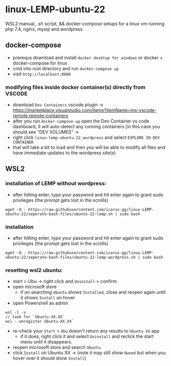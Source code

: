 # linux-LEMP-ubuntu-22
WSL2 manual, .sh script, && docker-compose setups for a linux vm running php 7.4, nginx, mysql and wordpress

## docker-compose
- prerequs download and install `docker desktop for windows` or docker + docker-compose for linux
- cmd into root directory and run `docker-compose up` 
- visit `http://localhost:8080` 

### modifying files inside docker container(s) directly from VSCODE
- download `Dev Containers` vscode plugin -> https://marketplace.visualstudio.com/items?itemName=ms-vscode-remote.remote-containers
- after you run `docker-compose up` open the Dev Container vs code dashboard, it will auto-detect any running containers [in this case you should see "DEV VOLUMES" -> 
- right click `linux-lemp-ubuntu-22_wordpress` and select `EXPLORE IN DEV CONTAINER`
- that will take a bit to load and then you will be able to modify all files and have immediate updates to the wordpress site(s)

## WSL2

### installation of LEMP without wordpress:
- after hitting enter, type your password and hit enter again to grant sudo privileges
  (the prompt gets lost in the scrolls)
```
wget -O - https://raw.githubusercontent.com/icarus-gg/linux-LEMP-ubuntu-22/seperate-bash-files/ubuntu-22-lemp.sh | sudo bash
```

### installation
- after hitting enter, type your password and hit enter again to grant sudo privileges
  (the prompt gets lost in the scrolls)
```
wget -O - https://raw.githubusercontent.com/icarus-gg/linux-LEMP-ubuntu-22/seperate-bash-files/ubuntu-22-lemp-wordpress.sh | sudo bash
```

### resetting wsl2 ubuntu:
- start > Ubu -> right click and `Uninstall` > confirm
- open microsoft store 
  - if on searching `Ubuntu` shows `Installed`, close and reopen again until it shows `Install` on hover
- open Powershell as admin
```
wsl -l -v
// look for `Ubuntu-XX.XX`
wsl --unregister Ubuntu-XX.XX`
```
- re-check your `Start` > `Ubu` doesn't return any results to `Ubuntu XX` app
  - if it does, right click it and select `Uninstall` and reclick the start menu until it disappears.
- reopen microsoft store and search `Ubuntu`
- click `Install` on Ubuntu XX -> (note it may still show `Owned` but when you hover over it should show `Install`)